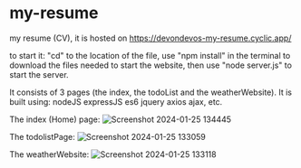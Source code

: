 # my-resume
my resume (CV), it is hosted on https://devondevos-my-resume.cyclic.app/

to start it:
  "cd" to the location of the file,
  use "npm install" in the terminal to download the files needed to start the website,
  then use "node server.js" to start the server.
  
It consists of 3 pages (the index, the todoList and the weatherWebsite).
It is built using:
  nodeJS
  expressJS
  es6
  jquery
  axios
  ajax,
  etc.

The index (Home) page:
![Screenshot 2024-01-25 134445](https://github.com/devondevos/my-resume/assets/52822153/c93480e6-451c-4e58-b39f-d111369db762)


The todolistPage:
![Screenshot 2024-01-25 133059](https://github.com/devondevos/my-resume/assets/52822153/de66b250-417d-4de7-a854-d1cac90d75a0)


The weatherWebsite:
![Screenshot 2024-01-25 133118](https://github.com/devondevos/my-resume/assets/52822153/cfb5be1d-5d90-4b51-bf58-f2de601fe007)

